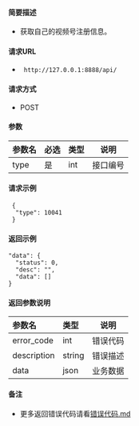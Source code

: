 #### 简要描述

- 获取自己的视频号注册信息。

#### 请求URL

- ` http://127.0.0.1:8888/api/`

#### 请求方式

- POST

#### 参数

| 参数名  | 必选 | 类型  | 说明   |   
|:-----|:---|:----|------|   
| type | 是  | int | 接口编号 |   

#### 请求示例

```
 {
  "type": 10041
 }
```

#### 返回示例

``` 
"data": {
  "status": 0,
  "desc": "",
  "data": []
}
```

#### 返回参数说明

| 参数名         | 类型     | 说明   |   
|:------------|:-------|------|   
| error_code  | int    | 错误代码 |   
| description | string | 错误描述 |   
| data        | json   | 业务数据 |   

#### 备注

- 更多返回错误代码请看[错误代码.md](../错误代码.md)







